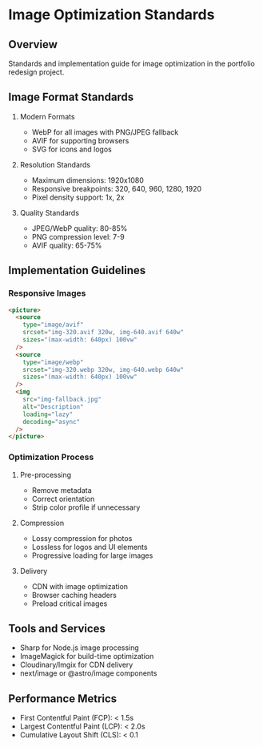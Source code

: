 # Image Optimization Standards

## Overview
Standards and implementation guide for image optimization in the portfolio redesign project.

## Image Format Standards
1. Modern Formats
   - WebP for all images with PNG/JPEG fallback
   - AVIF for supporting browsers
   - SVG for icons and logos

2. Resolution Standards
   - Maximum dimensions: 1920x1080
   - Responsive breakpoints: 320, 640, 960, 1280, 1920
   - Pixel density support: 1x, 2x

3. Quality Standards
   - JPEG/WebP quality: 80-85%
   - PNG compression level: 7-9
   - AVIF quality: 65-75%

## Implementation Guidelines

### Responsive Images
```html
<picture>
  <source
    type="image/avif"
    srcset="img-320.avif 320w, img-640.avif 640w"
    sizes="(max-width: 640px) 100vw"
  />
  <source
    type="image/webp"
    srcset="img-320.webp 320w, img-640.webp 640w"
    sizes="(max-width: 640px) 100vw"
  />
  <img
    src="img-fallback.jpg"
    alt="Description"
    loading="lazy"
    decoding="async"
  />
</picture>
```

### Optimization Process
1. Pre-processing
   - Remove metadata
   - Correct orientation
   - Strip color profile if unnecessary

2. Compression
   - Lossy compression for photos
   - Lossless for logos and UI elements
   - Progressive loading for large images

3. Delivery
   - CDN with image optimization
   - Browser caching headers
   - Preload critical images

## Tools and Services
- Sharp for Node.js image processing
- ImageMagick for build-time optimization
- Cloudinary/Imgix for CDN delivery
- next/image or @astro/image components

## Performance Metrics
- First Contentful Paint (FCP): < 1.5s
- Largest Contentful Paint (LCP): < 2.0s
- Cumulative Layout Shift (CLS): < 0.1
